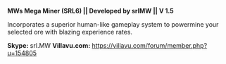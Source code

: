 **MWs Mega Miner (SRL6) || Developed by srlMW || V 1.5**

Incorporates a superior human-like gameplay system to powermine your selected ore with blazing experience rates.

**Skype:** srl.MW
**Villavu.com:** https://villavu.com/forum/member.php?u=154805

